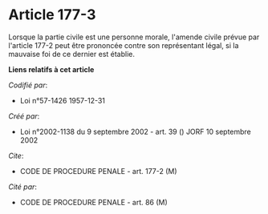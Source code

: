 # Article 177-3

Lorsque la partie civile est une personne morale, l'amende civile prévue par l'article 177-2 peut être prononcée contre son
représentant légal, si la mauvaise foi de ce dernier est établie.

**Liens relatifs à cet article**

_Codifié par_:

  - Loi n°57-1426 1957-12-31

_Créé par_:

  - Loi n°2002-1138 du 9 septembre 2002 - art. 39 () JORF 10 septembre 2002

_Cite_:

  - CODE DE PROCEDURE PENALE - art. 177-2 (M)

_Cité par_:

  - CODE DE PROCEDURE PENALE - art. 86 (M)
